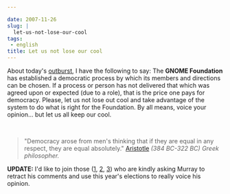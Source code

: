 ```yaml
---

date: 2007-11-26
slug: |
  let-us-not-lose-our-cool
tags:
 - english
title: Let us not lose our cool
---
```


About today's
[outburst](http://www.murrayc.com/blog/permalink/2007/11/26/gnome-board-2007-candidates-the-bad/),
I have the following to say: The **GNOME Foundation** has established a
democratic process by which its members and directions can be chosen. If
a process or person has not delivered that which was agreed upon or
expected (due to a role), that is the price one pays for democracy.
Please, let us not lose out cool and take advantage of the system to do
what is right for the Foundation. By all means, voice your opinion...
but let us all keep our cool.

 

> \"Democracy arose from men's thinking that if they are equal in any
> respect, they are equal absolutely.\"
> [Aristotle](http://en.proverbia.net/citasautor.asp?autor=10254) *(384
> BC-322 BC) Greek philosopher.*

**UPDATE:** I'd like to join those
([1](http://sbin.reboot.sh/2007/11/26/gnome-foundation-weather-report/),
[2](http://blog.fubar.dk/?p=98),
[3](http://blogs.gnome.org/mortenw/2007/11/26/murray-a-retraction-is-in-order/))
who are kindly asking Murray to retract his comments and use this year's
elections to really voice his opinion.
